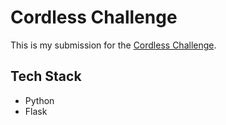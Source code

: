 # Cordless Challenge

This is my submission for the [Cordless Challenge](https://www.notion.so/Cordless-IVR-challenge-7a654adac6be465ca2b5689abb3af914).

## Tech Stack

- Python
- Flask
